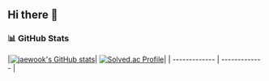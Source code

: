 ## Hi there 👋

### 📊 GitHub Stats

|[![jaewook's GitHub stats](https://github-readme-stats.vercel.app/api?username=jwshin0908&theme=algolia&show_icons=true)](https://github.com/jwshin0908/github-readme-stats)|
[![Solved.ac Profile](http://mazassumnida.wtf/api/v2/generate_badge?boj=jwshin0908)](https://solved.ac/jwshin0908/)|
| ------------- | ------------- |
